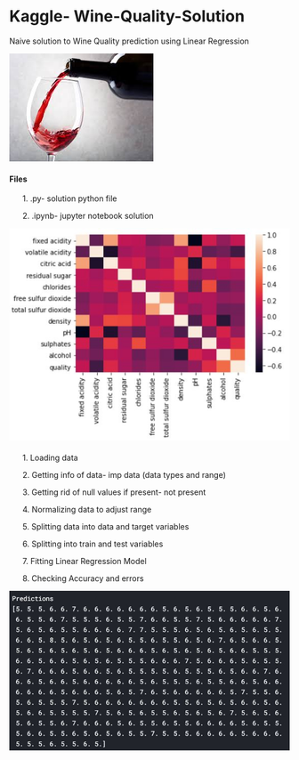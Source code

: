 # Kaggle- Wine-Quality-Solution
Naive solution to Wine Quality prediction using Linear Regression

![Kaggle Wine Challenge](https://github.com/sidvsukhi/Wine-Quality-Solution/blob/master/wine.jpeg)

<h4>Files</h4>
<ol>1. .py- solution python file</ol>
<ol>2. .ipynb- jupyter notebook solution</ol>

![Heatmap](https://github.com/sidvsukhi/Wine-Quality-Solution/blob/master/seaborn.JPG)

<h4></h4>
<ol>1. Loading data</ol>
<ol>2. Getting info of data- imp data (data types and range)</ol>
<ol>3. Getting rid of null values if present- not present</ol>
<ol>4. Normalizing data to adjust range</ol>
<ol>5. Splitting data into data and target variables</ol>
<ol>6. Splitting into train and test variables</ol>
<ol>7. Fitting Linear Regression Model</ol>
<ol>8. Checking Accuracy and errors</ol>

![Predictions](https://github.com/sidvsukhi/Wine-Quality-Solution/blob/master/predictions.JPG)
